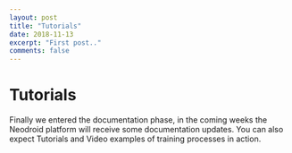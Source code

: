 ```yaml
---
layout: post
title: "Tutorials"
date: 2018-11-13
excerpt: "First post.."
comments: false
---
```


# Tutorials

Finally we entered the documentation phase, in the coming weeks the  Neodroid platform will receive some 
documentation updates. You can also expect Tutorials and Video examples of training processes in action.
